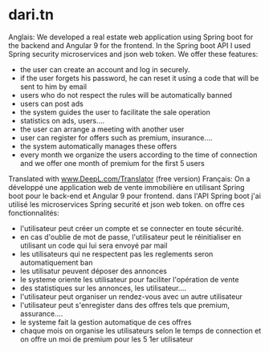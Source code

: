 # dari.tn
Anglais:
We developed a real estate web application using Spring boot for the backend and Angular 9 for the frontend.
In the Spring boot API I used Spring security microservices and json web token.
We offer these features:
- the user can create an account and log in securely.
- if the user forgets his password, he can reset it using a code that will be sent to him by email
- users who do not respect the rules will be automatically banned
- users can post ads
- the system guides the user to facilitate the sale operation
- statistics on ads, users....
- the user can arrange a meeting with another user
- user can register for offers such as premium, insurance....
- the system automatically manages these offers
- every month we organize the users according to the time of connection and we offer one month of premium for the first 5 users

Translated with www.DeepL.com/Translator (free version)
Français:
On a développé une application web de vente immobilière en utilisant Spring boot pour le back-end et Angular 9 pour frontend.
dans l'API Spring boot j'ai utilisé les microservices Spring securité et json web token.
on offre ces fonctionnalités:
- l'utilisateur peut créer un compte et se connecter en toute sécurité.
- en cas d'oublie de mot de passe, l'utilisateur peut le réinitialiser  en utilisant un code qui lui sera envoyé par mail
- les utilisateurs qui ne respectent pas les reglements seron automatiquement ban
- les utilisatur peuvent déposer des annonces
- le systeme oriente les utilisateur pour faciliter l'opération de vente
- des statistiques sur les annonces, les utilisateur....
- l'utilisateur peut organiser un rendez-vous avec un autre utilisateur
- l'utilisateur peut s'enregister dans des offres tels que premium, assurance....
- le systeme fait la gestion automatique de ces offres
- chaque mois on organise les utilisateurs selon le temps de connection et on offre un moi de premium pour les 5 1er utilisateur
